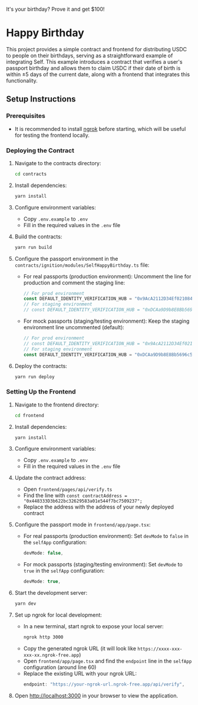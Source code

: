 It's your birthday? Prove it and get $100!

# Happy Birthday

This project provides a simple contract and frontend for distributing USDC to people on their birthdays, serving as a straightforward example of integrating Self.
This example introduces a contract that verifies a user's passport birthday and allows them to claim USDC if their date of birth is within ±5 days of the current date, along with a frontend that integrates this functionality.

## Setup Instructions

### Prerequisites

- It is recommended to install [ngrok](https://ngrok.com/) before starting, which will be useful for testing the frontend locally.

### Deploying the Contract

1. Navigate to the contracts directory:
   ```bash
   cd contracts
   ```

2. Install dependencies:
   ```bash
   yarn install
   ```

3. Configure environment variables:
   - Copy `.env.example` to `.env`
   - Fill in the required values in the `.env` file

4. Build the contracts:
   ```bash
   yarn run build
   ```

5. Configure the passport environment in the `contracts/ignition/modules/SelfHappyBirthday.ts` file:
   - For real passports (production environment):
     Uncomment the line for production and comment the staging line:
     ```javascript
     // For prod environment
     const DEFAULT_IDENTITY_VERIFICATION_HUB = "0x9AcA2112D34Ef021084264F6f5eef2a99a5bA7b1";
     // For staging environment
     // const DEFAULT_IDENTITY_VERIFICATION_HUB = "0xDCAa9D9b8E8Bb5696c5d4b47da84aD37b8DEb9A8";
     ```
   - For mock passports (staging/testing environment):
     Keep the staging environment line uncommented (default):
     ```javascript
     // For prod environment
     // const DEFAULT_IDENTITY_VERIFICATION_HUB = "0x9AcA2112D34Ef021084264F6f5eef2a99a5bA7b1";
     // For staging environment
     const DEFAULT_IDENTITY_VERIFICATION_HUB = "0xDCAa9D9b8E8Bb5696c5d4b47da84aD37b8DEb9A8";
     ```

6. Deploy the contracts:
   ```bash
   yarn run deploy
   ```

### Setting Up the Frontend

1. Navigate to the frontend directory:
   ```bash
   cd frontend
   ```

2. Install dependencies:
   ```bash
   yarn install
   ```

3. Configure environment variables:
   - Copy `.env.example` to `.env`
   - Fill in the required values in the `.env` file

4. Update the contract address:
   - Open `frontend/pages/api/verify.ts`
   - Find the line with `const contractAddress = "0x448333D3b622bc32629583a01e544f7bc7509237";`
   - Replace the address with the address of your newly deployed contract

5. Configure the passport mode in `frontend/app/page.tsx`:
   - For real passports (production environment):
     Set `devMode` to `false` in the `selfApp` configuration:
     ```javascript
     devMode: false,
     ```
   - For mock passports (staging/testing environment):
     Set `devMode` to `true` in the `selfApp` configuration:
     ```javascript
     devMode: true,
     ```

6. Start the development server:
   ```bash
   yarn dev
   ```

7. Set up ngrok for local development:
   - In a new terminal, start ngrok to expose your local server:
     ```bash
     ngrok http 3000
     ```
   - Copy the generated ngrok URL (it will look like `https://xxxx-xxx-xxx-xx.ngrok-free.app`)
   - Open `frontend/app/page.tsx` and find the `endpoint` line in the `selfApp` configuration (around line 60)
   - Replace the existing URL with your ngrok URL:
     ```javascript
     endpoint: "https://your-ngrok-url.ngrok-free.app/api/verify",
     ```

8. Open [http://localhost:3000](http://localhost:3000) in your browser to view the application.